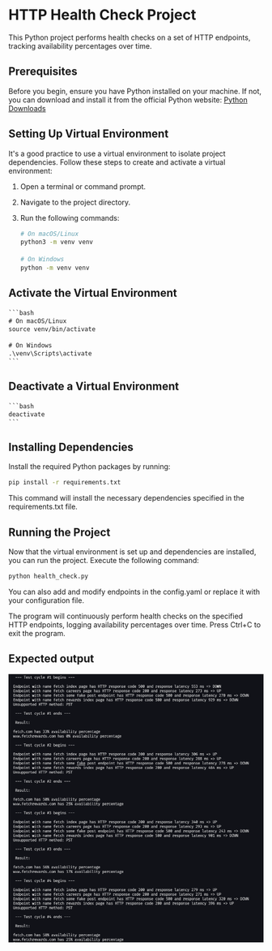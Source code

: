 # HTTP Health Check Project

This Python project performs health checks on a set of HTTP endpoints, tracking availability percentages over time.

## Prerequisites

Before you begin, ensure you have Python installed on your machine. If not, you can download and install it from the official Python website: [Python Downloads](https://www.python.org/downloads/)

## Setting Up Virtual Environment

It's a good practice to use a virtual environment to isolate project dependencies. Follow these steps to create and activate a virtual environment:

1. Open a terminal or command prompt.

2. Navigate to the project directory.

3. Run the following commands:

   ```bash
   # On macOS/Linux
   python3 -m venv venv

   # On Windows
   python -m venv venv
   ```

## Activate the Virtual Environment

    ```bash
    # On macOS/Linux
    source venv/bin/activate

    # On Windows
    .\venv\Scripts\activate
    ```

## Deactivate a Virtual Environment

    ```bash
    deactivate
    ```

## Installing Dependencies

Install the required Python packages by running:

```bash
pip install -r requirements.txt
```

This command will install the necessary dependencies specified in the requirements.txt file.

## Running the Project

Now that the virtual environment is set up and dependencies are installed, you can run the project. Execute the following command:

``` bash
python health_check.py
```

You can also add and modify endpoints in the config.yaml or replace it with your configuration file.

The program will continuously perform health checks on the specified HTTP endpoints, logging availability percentages over time. Press Ctrl+C to exit the program.

## Expected output

![Output](output/output.png)
